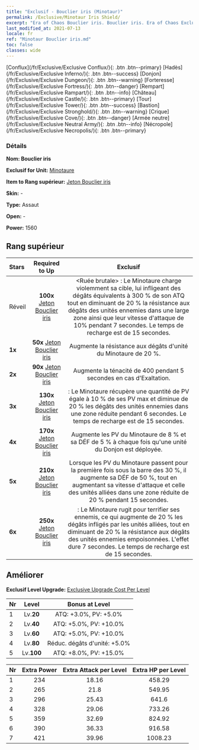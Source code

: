 ```yaml
---
title: "Exclusif - Bouclier iris (Minotaur)"
permalink: /Exclusive/Minotaur Iris Shield/
excerpt: "Era of Chaos Bouclier iris. Bouclier iris. Era of Chaos Exclusif Bouclier iris. Minotaure Exclusif."
last_modified_at: 2021-07-13
locale: fr
ref: "Minotaur Bouclier iris.md"
toc: false
classes: wide
---
```

 [Conflux](/fr/Exclusive/Exclusive Conflux/){: .btn .btn--primary} [Hadès](/fr/Exclusive/Exclusive Inferno/){: .btn .btn--success} [Donjon](/fr/Exclusive/Exclusive Dungeon/){: .btn .btn--warning} [Forteresse](/fr/Exclusive/Exclusive Fortress/){: .btn .btn--danger} [Rempart](/fr/Exclusive/Exclusive Rampart/){: .btn .btn--info} [Château](/fr/Exclusive/Exclusive Castle/){: .btn .btn--primary} [Tour](/fr/Exclusive/Exclusive Tower/){: .btn .btn--success} [Bastion](/fr/Exclusive/Exclusive Stronghold/){: .btn .btn--warning} [Crique](/fr/Exclusive/Exclusive Cove/){: .btn .btn--danger} [Armée neutre](/fr/Exclusive/Exclusive Neutral Army/){: .btn .btn--info} [Nécropole](/fr/Exclusive/Exclusive Necropolis/){: .btn .btn--primary} 

### Détails
 **Nom: Bouclier iris** 

 **Exclusif for Unit:** [Minotaure](/fr/units/Minotaur/) 

 **Item to Rang supérieur:** [Jeton Bouclier iris](/ItemsFR/con_913/)

 **Skin:** -

 **Type:** Assaut

 **Open:** -

 **Power:** 1560

## Rang supérieur

  |     Stars    |  Required to Up | Exclusif |
  |:-------------|:---------------:|:---------------:|
  |  Réveil  | **100x** [Jeton Bouclier iris](/ItemsFR/con_913/) | <Ruée brutale> : Le Minotaure charge violemment sa cible, lui infligeant des dégâts équivalents à 300 % de son ATQ tout en diminuant de 20 % la résistance aux dégâts des unités ennemies dans une large zone ainsi que leur vitesse d'attaque de 10% pendant 7 secondes. Le temps de recharge est de 15 secondes. |
  | **1x** <i class="fas fa-star"/> | **50x** [Jeton Bouclier iris](/ItemsFR/con_913/) | Augmente la résistance aux dégâts d'unité du Minotaure de 20 %. |
  | **2x** <i class="fas fa-star"/> | **90x** [Jeton Bouclier iris](/ItemsFR/con_913/) | Augmente la ténacité de 400 pendant 5 secondes en cas d'Exaltation. |
  | **3x** <i class="fas fa-star"/> | **130x** [Jeton Bouclier iris](/ItemsFR/con_913/) | <Coup de sang> : Le Minotaure récupère une quantité de PV égale à 10 % de ses PV max et diminue de 20 % les dégâts des unités ennemies dans une zone réduite pendant 6 secondes. Le temps de recharge est de 15 secondes. |
  | **4x** <i class="fas fa-star"/> | **170x** [Jeton Bouclier iris](/ItemsFR/con_913/) | Augmente les PV du Minotaure de 8 % et sa DÉF de 5 % à chaque fois qu'une unité du Donjon est déployée. |
  | **5x** <i class="fas fa-star"/> | **210x** [Jeton Bouclier iris](/ItemsFR/con_913/) | Lorsque les PV du Minotaure passent pour la première fois sous la barre des 30 %, il augmente sa DÉF de 50 %, tout en augmentant sa vitesse d'attaque et celle des unités alliées dans une zone réduite de 20 % pendant 15 secondes. |
  | **6x** <i class="fas fa-star"/> | **250x** [Jeton Bouclier iris](/ItemsFR/con_913/) | <Rugissement> : Le Minotaure rugit pour terrifier ses ennemis, ce qui augmente de 20 % les dégâts infligés par les unités alliées, tout en diminuant de 20 % la résistance aux dégâts des unités ennemies empoisonnées. L'effet dure 7 secondes. Le temps de recharge est de 15 secondes. |


## Améliorer
 **Exclusif Level Upgrade:** [Exclusive Upgrade Cost Per Level](/Exclusive/ExclusiveUpgradeCostPerLevel/)

  |  Nr  |   Level  | Bonus at Level |
  |:-----|:--------:|:--------------:|
  | 1 | Lv.**20** | ATQ: +3.0%, PV: +5.0% |
  | 2 | Lv.**40** | ATQ: +5.0%, PV: +10.0% |
  | 3 | Lv.**60** | ATQ: +5.0%, PV: +10.0% |
  | 4 | Lv.**80** | Réduc. dégâts d'unité: +5.0% |
  | 5 | Lv.**100** | ATQ: +8.0%, PV: +15.0% |


  |  Nr  |  Extra Power | Extra Attack per Level | Extra HP per Level |
  |:-----|:--------:|:--------:|:--------:|
  | 1 | 234 | 18.16 | 458.29 |
  | 2 | 265 | 21.8 | 549.95 |
  | 3 | 296 | 25.43 | 641.6 |
  | 4 | 328 | 29.06 | 733.26 |
  | 5 | 359 | 32.69 | 824.92 |
  | 6 | 390 | 36.33 | 916.58 |
  | 7 | 421 | 39.96 | 1008.23 |



